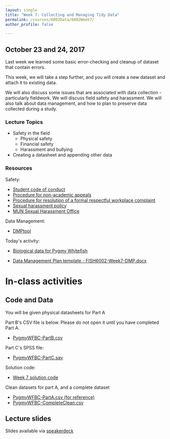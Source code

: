 ```yaml
---
layout: single
title: "Week 7: Collecting and Managing Tidy Data"
permalink: /courses/6002Data/6002Week7/
author_profile: false

---
```


## October 23 and 24, 2017

Last week we learned some basic error-checking and cleanup of dataset that contain errors.

This week, we will take a step further, and you will create a new dataset and attach it to existing data.

We will also discuss some issues that are associated with data collection - particularly fieldwork. We will discuss field safety and harassment. We will also talk about data management, and how to plan to preserve data collected during a study.

### Lecture Topics

* Safety in the field
	- Physical safety
	- Financial safety
	- Harassment and bullying
* Creating a datasheet and appending other data

### Resources

Safety: 
* [Student code of conduct](https://www.mun.ca/student/sscm/conduct/code_of_conduct.php)
* [Procedure for non-academic appeals](https://www.mun.ca/main/non_academic_appeals.php)
* [Procedure for resolution of a formal respectful workplace complaint](http://www.mun.ca/policy/site/procedure.php?id=519) 
* [Sexual harassment policy](http://www.mun.ca/policy/site/procedure.php?id=348)
* [MUN Sexual Harassment Office](https://www.mun.ca/sexualharassment/)

Data Management:
* [DMPtool](https://dmptool.org)

Today's activity:
* [Biological data for Pygmy Whitefish](http://derekogle.com/fishR/data/data-html/PygmyWFBC.html)

* [Data Management Plan template - FISH6002-Week7-DMP.docx](/assets/images/FISH6002-Week7-DMP.docx)

# In-class activities

## Code and Data

You will be given physical datasheets for Part A 

Part B's CSV file is below. Please do not open it until you have completed Part A.
* [PygmyWFBC-PartB.csv](/assets/images/PygmyWFBC-PartB.csv)

Part C's SPSS file:
* [PygmyWFBC-PartC.sav](/assets/images/PygmyWFBC-PartC.sav)

Solution code:
* [Week 7 solution code](/assets/images/Fish6002-Week7.R)

Clean datasets for part A, and a complete dataset
* [PygmyWFBC-PartA.csv (for reference)](/assets/images/PygmyWFBC-PartA.csv)
* [PygmyWFBC-CompleteClean.csv](/assets/images/PygmyWFBC-CompleteClean.csv)

## Lecture slides

<script async class="speakerdeck-embed" data-id="0dae3dd769c64656b3a058763d72125b" data-ratio="1.77777777777778" src="//speakerdeck.com/assets/embed.js"></script>

Slides available via [speakerdeck](https://speakerdeck.com/pandalusplatyceros/fish-6002-week-7-collecting-and-managing-tidy-data)